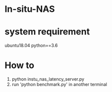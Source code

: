 # In-situ-NAS


# system requirement
ubuntu18.04
python==3.6


# How to
1. python instu_nas_latency_server.py
2. run 'python benchmark.py' in another terminal
